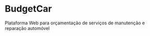 BudgetCar
=========

Plataforma Web para orçamentação de serviços de manutenção e reparação automóvel
